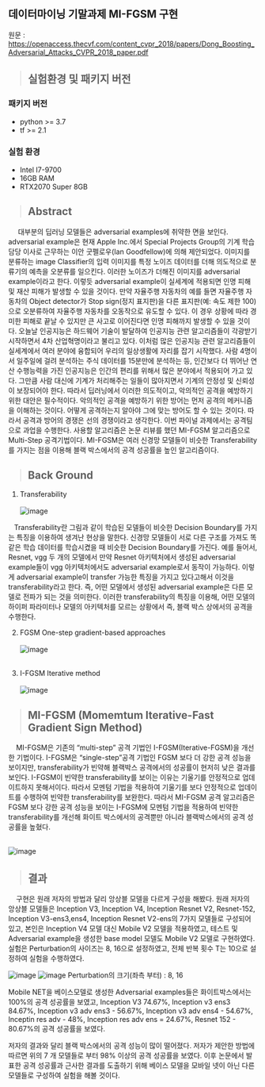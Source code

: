 ## 데이터마이닝 기말과제 MI-FGSM 구현

원문 : https://openaccess.thecvf.com/content_cvpr_2018/papers/Dong_Boosting_Adversarial_Attacks_CVPR_2018_paper.pdf

>## 실험환경 및 패키지 버전
### 패키지 버전
- python >= 3.7
- tf >= 2.1
### 실험 환경
- Intel I7-9700
- 16GB RAM
- RTX2070 Super 8GB

> ## Abstract
&nbsp;&nbsp;&nbsp;&nbsp; 대부분의 딥러닝 모델들은 adversarial examples에 취약한 면을 보인다. adversarial example은 현재 Apple Inc.에서 Special Projects Group의 기계 학습 담당 이사로 근무하는 이안 굿펠로우(Ian Goodfellow)에 의해 제안되었다. 이미지를 분류하는 image Classifier의 입력 이미지를 특정 노이즈 데이터를 더해 의도적으로 분류기의 예측을 오분류를 일으킨다. 이러한 노이즈가 더해진 이미지를 adversarial example이라고 한다. 이렇듯 adversarial example이 실세계에 적용되면 인명 피해 및 재산 피해가 발생할 수 있을 것이다. 만약 자율주행 자동차의 예를 들면 자율주행 자동차의 Object detector가 Stop sign(정지 표지판)을 다른 표지판(예: 속도 제한 100)으로 오분류하여 자율주행 자동차를 오동작으로 유도할 수 있다. 이 경우 상황에 따라 경미한 피해로 끝날 수 있지만 큰 사고로 이어진다면 인명 피해까지 발생할 수 있을 것이다. 오늘날 인공지능은 하드웨어 기술이 발달하여 인공지능 관련 알고리즘들이 각광받기 시작하면서 4차 산업혁명이라고 불리고 있다. 이처럼 많은 인공지능 관련 알고리즘들이 실세계에서 여러 분야에 융합되어 우리의 일상생활에 자리를 잡기 시작했다. 사람 4명이서 일주일에 걸려 분석하는 주식 데이터를 15분만에 분석하는 등, 인간보다 더 뛰어난 연산 수행능력을 가진 인공지능은 인간의 편리를 위해서 많은 분야에서 적용되어 가고 있다. 그만큼 사람 대신에 기계가 처리해주는 일들이 많아지면서 기계의 안정성 및 신뢰성이 보장되어야 한다. 따라서 딥러닝에서 이러한 의도적이고, 악의적인 공격을 예방하기 위한 대안은 필수적이다. 악의적인 공격을 예방하기 위한 방어는 먼저 공격의 메커니즘을 이해하는 것이다. 어떻게 공격하는지 알아야 그에 맞는 방어도 할 수 있는 것이다. 따라서 공격과 방어의 경쟁은 선의 경쟁이라고 생각한다. 이번 파이널 과제에서는 공격팀으로 과업을 수행한다. 사용할 알고리즘은 논문 리뷰를 했던 MI-FGSM 알고리즘으로 Multi-Step 공격기법이다. MI-FGSM은 여러 신경망 모델들이 비슷한 Transferability를 가지는 점을 이용해 블랙 박스에서의 공격 성공률을 높인 알고리즘이다.

>## Back Ground

1. Transferability
<br/><br/>![image](https://user-images.githubusercontent.com/48381447/121781874-bf26c000-cbe1-11eb-8c34-b92ea25a2417.png)<br>

&nbsp;&nbsp; Transferability란 그림과 같이 학습된 모델들이 비슷한 Decision Boundary를 가지는 특징을 이용하여 생겨난 현상을 말한다. 신경망 모델들이 서로 다른 구조를 가져도 똑같은 학습 데이터를 학습시켰을 때 비슷한 Decision Boundary를 가진다. 예를 들어서, Resnet, vgg 두 개의 모델에서 만약 Resnet 아키텍처에서 생성된 adversarial example들이 vgg 아키텍처에서도 adversarial example로서 동작이 가능하다. 이렇게 adversarial example이 transfer 가능한 특징을 가지고 있다고해서 이것을 transferability라고 한다. 즉, 어떤 모델에서 생성된 adversarial example은 다른 모델로 전파가 되는 것을 의미한다. 이러한 transferability의 특징을 이용해, 어떤 모델의 하이퍼 파라미터나 모델의 아키텍처를 모르는 상황에서 즉, 블랙 박스 상에서의 공격을 수행한다.

2. FGSM
One-step gradient-based approaches<br/>
<br/>![image](https://user-images.githubusercontent.com/48381447/121782089-e5992b00-cbe2-11eb-82a3-8f746a3b8c8f.png)<br><br>

3. I-FGSM 
Iterative method<br/>
<br/>![image](https://user-images.githubusercontent.com/48381447/121782433-6147a780-cbe4-11eb-8b98-92521387314b.png)<br>


>## MI-FGSM (Momemtum Iterative-Fast Gradient Sign Method)

&nbsp;&nbsp;&nbsp;&nbsp;MI-FGSM은 기존의 “multi-step” 공격 기법인 I-FGSM(Iterative-FGSM)을 개선한 기법이다. I-FGSM은 “single-step”공격 기법인 FGSM 보다 더 강한 공격 성능을 보이지만, transferability가 빈약해 블랙박스 공격에서의 성공률이 현저히 낮은 결과를 보인다. I-FGSM이 빈약한 transferability를 보이는 이유는 기울기를 안정적으로 업데이트하지 못해서이다. 따라서 모멘텀 기법을 적용하여 기울기를 보다 안정적으로 업데이트를 수행하여 빈약한 transferability를 보완한다.
따라서 MI-FGSM 공격 알고리즘은 FGSM 보다 강한 공격 성능을 보이는 I-FGSM에 모멘텀 기법을 적용하여 빈약한 transferability를 개선해 화이트 박스에서의 공격뿐만 아니라 블랙박스에서의 공격 성공률을 높혔다.

<br/>![image](https://user-images.githubusercontent.com/48381447/121782738-0747e180-cbe6-11eb-9843-d345c62dc5a8.png) <br/>

> ## 결과
&nbsp;&nbsp;&nbsp;&nbsp;구현은 원래 저자의 방법과 달리 앙상블 모델을 다르게 구성을 해봤다. 원래 저자의 앙상블 모델들은 Inception V3, Inception V4, Inception Resnet V2, Resnet-152, Inception V3-ens3,ens4, Inception Resnet V2-ens의 7가지 모델들로 구성되어 있고, 본인은 Inception V4 모델 대신 Mobile V2 모델을 적용하였고, 테스트 및 Adversarial example을 생성한 base model 모델도 Mobile V2 모델로 구현하였다. 실험은 Perturbation의 사이즈는 8, 16으로 설정하였고, 전체 반복 횟수 T는 10으로 설정하여 실험을 수행하였다.

![image](https://user-images.githubusercontent.com/48381447/121783557-3d876000-cbea-11eb-9070-ee42b2bd1f47.png) ![image](https://user-images.githubusercontent.com/48381447/121783561-40825080-cbea-11eb-8d09-6fce4949fa87.png)
  Perturbation의 크기(좌측 부터) :  8,  16



Mobile NET을 베이스모델로 생성한 Adversarial examples들은 화이트박스에서는 100%의 공격 성공률을 보였고, Inception V3 74.67%, Inception v3 ens3 84.67%, Inception v3 adv ens3 - 56.67%, Inception v3 adv ens4 - 54.67%, Inceptin res adv - 48%, Inception res adv ens = 24.67%, Resnet 152 - 80.67%의 공격 성공률을 보였다.

저자의 결과와 달리 블랙 박스에서의 공격 성능이 많이 떨어졌다. 저자가 제안한 방법에 따르면 위의 7 개 모델들로 부터 98% 이상의 공격 성공률을 보였다. 이후 논문에서 발표한 공격 성공률과 근사한 결과를 도출하기 위해 베이스 모델을 모바일 넷이 아닌 다른 모델들로 구성하여 실험을 해볼 것이다.


